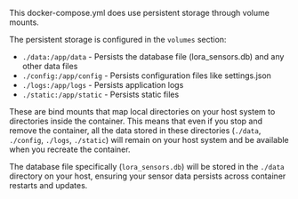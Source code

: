 This docker-compose.yml does use persistent storage through volume mounts.

The persistent storage is configured in the `volumes` section:

* `./data:/app/data` \- Persists the database file (lora\_sensors.db) and any other data files  
* `./config:/app/config` \- Persists configuration files like settings.json  
* `./logs:/app/logs` \- Persists application logs  
* `./static:/app/static` \- Persists static files

These are bind mounts that map local directories on your host system to directories inside the container. This means that even if you stop and remove the container, all the data stored in these directories (`./data`, `./config`, `./logs`, `./static`) will remain on your host system and be available when you recreate the container.

The database file specifically (`lora_sensors.db`) will be stored in the `./data` directory on your host, ensuring your sensor data persists across container restarts and updates.

